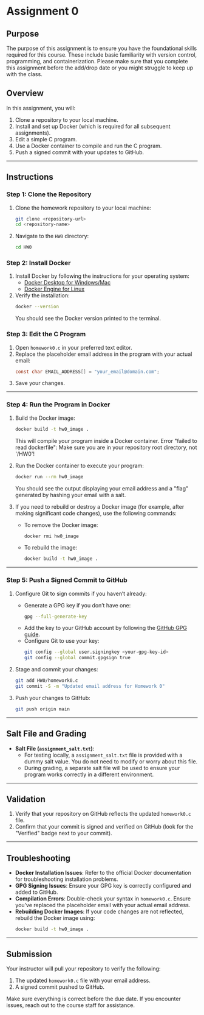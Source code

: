 # Assignment 0

## Purpose
The purpose of this assignment is to ensure you have the foundational skills required for this course. These include basic familiarity with version control, programming, and containerization. Please make sure that you complete this assignment before the add/drop date or you might struggle to keep up with the class.

## Overview
In this assignment, you will:
1. Clone a repository to your local machine.
2. Install and set up Docker (which is required for all subsequent assignments).
3. Edit a simple C program.
4. Use a Docker container to compile and run the C program.
5. Push a signed commit with your updates to GitHub.

---

## Instructions

### Step 1: Clone the Repository
1. Clone the homework repository to your local machine:
   ```bash
   git clone <repository-url>
   cd <repository-name>
   ```
2. Navigate to the `HW0` directory:
   ```bash
   cd HW0
   ```

### Step 2: Install Docker
1. Install Docker by following the instructions for your operating system:
   - [Docker Desktop for Windows/Mac](https://www.docker.com/products/docker-desktop)
   - [Docker Engine for Linux](https://docs.docker.com/engine/install/)
2. Verify the installation:
   ```bash
   docker --version
   ```
   You should see the Docker version printed to the terminal.

### Step 3: Edit the C Program
1. Open `homework0.c` in your preferred text editor.
2. Replace the placeholder email address in the program with your actual email:
   ```c
   const char EMAIL_ADDRESS[] = "your_email@domain.com";
   ```
3. Save your changes.

---

### Step 4: Run the Program in Docker
1. Build the Docker image:
   ```bash
   docker build -t hw0_image .
   ```
   This will compile your program inside a Docker container.
   Error "failed to read dockerfile": Make sure you are in your repository root directory, not '/HW0'!

2. Run the Docker container to execute your program:
   ```bash
   docker run --rm hw0_image
   ```
   You should see the output displaying your email address and a "flag" generated by hashing your email with a salt.

3. If you need to rebuild or destroy a Docker image (for example, after making significant code changes), use the following commands:
   - To remove the Docker image:
     ```bash
     docker rmi hw0_image
     ```
   - To rebuild the image:
     ```bash
     docker build -t hw0_image .
     ```

---

### Step 5: Push a Signed Commit to GitHub
1. Configure Git to sign commits if you haven’t already:
   - Generate a GPG key if you don’t have one:
     ```bash
     gpg --full-generate-key
     ```
   - Add the key to your GitHub account by following the [GitHub GPG guide](https://docs.github.com/en/authentication/managing-commit-signature-verification/adding-a-gpg-key-to-your-github-account).
   - Configure Git to use your key:
     ```bash
     git config --global user.signingkey <your-gpg-key-id>
     git config --global commit.gpgsign true
     ```

2. Stage and commit your changes:
   ```bash
   git add HW0/homework0.c
   git commit -S -m "Updated email address for Homework 0"
   ```

3. Push your changes to GitHub:
   ```bash
   git push origin main
   ```

---

## Salt File and Grading
- **Salt File (`assignment_salt.txt`)**:
  - For testing locally, a `assignment_salt.txt` file is provided with a dummy salt value. You do not need to modify or worry about this file.
  - During grading, a separate salt file will be used to ensure your program works correctly in a different environment.

---

## Validation
1. Verify that your repository on GitHub reflects the updated `homework0.c` file.
2. Confirm that your commit is signed and verified on GitHub (look for the "Verified" badge next to your commit).

---

## Troubleshooting
- **Docker Installation Issues**:
  Refer to the official Docker documentation for troubleshooting installation problems.
- **GPG Signing Issues**:
  Ensure your GPG key is correctly configured and added to GitHub.
- **Compilation Errors**:
  Double-check your syntax in `homework0.c`. Ensure you’ve replaced the placeholder email with your actual email address.
- **Rebuilding Docker Images**:
  If your code changes are not reflected, rebuild the Docker image using:
  ```bash
  docker build -t hw0_image .
  ```

---

## Submission
Your instructor will pull your repository to verify the following:
1. The updated `homework0.c` file with your email address.
2. A signed commit pushed to GitHub.

Make sure everything is correct before the due date. If you encounter issues, reach out to the course staff for assistance.

